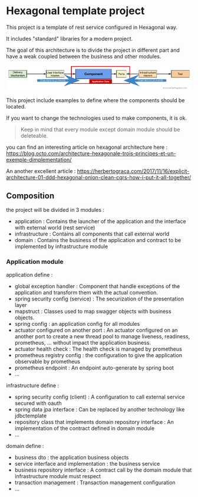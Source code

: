 # Hexagonal template project

This project is a template of rest service configured in Hexagonal way.

It includes "standard" libraries for a modern project.

The goal of this architecture is to divide the project in different part and have a weak coupled between the business and other modules.

![Haxagonal architecture module interaction](hexagonal_arch.png)

This project include examples to define where the components should be located.

If you want to change the technologies used to make components, it is ok.

> Keep in mind that every module except domain module should be deleteable.

you can find an interesting article on hexagonal architecture here : https://blog.octo.com/architecture-hexagonale-trois-principes-et-un-exemple-dimplementation/

An another excellent article : https://herbertograca.com/2017/11/16/explicit-architecture-01-ddd-hexagonal-onion-clean-cqrs-how-i-put-it-all-together/

## Composition

the project will be divided in 3 modules :
* application : Contains the launcher of the application and the interface with external world (rest service)
* infrastructure : Contains all components that call external world
* domain : Contains the business of the application and contract to be implemented by infrastructure module

### Application module

application define :
* global exception handler : Component that handle exceptions of the application and transform them with the actual convention.
* spring security config (service) : The securization of the presentation layer
* mapstruct : Classes used to map swagger objects with business objects.
* spring config : an application config for all modules
* actuator configured on another port : An actuator configured on an another port to create a new thread pool to manage liveness, readiness, prometheus, ... without impact the application business.
* actuator health check : The health check is managed by prometheus
* prometheus registry config : the configuration to give the application observable by prometheus
* prometheus endpoint : An endpoint auto-generate by spring boot
* ...

infrastructure define :
* spring security config (client) : A configuration to call external service secured with oauth
* spring data jpa interface : Can be replaced by another technology like jdbctemplate
* repository class that implements domain repository interface : An implementation of the contract defined in domain module
* ...

domain define :
* business dto : the application business objects
* service interface and implementation : the business service
* business repository interface : A contract call by the domain module that infrastructure module must respect
* transaction management : Transaction management configuration
* ...
